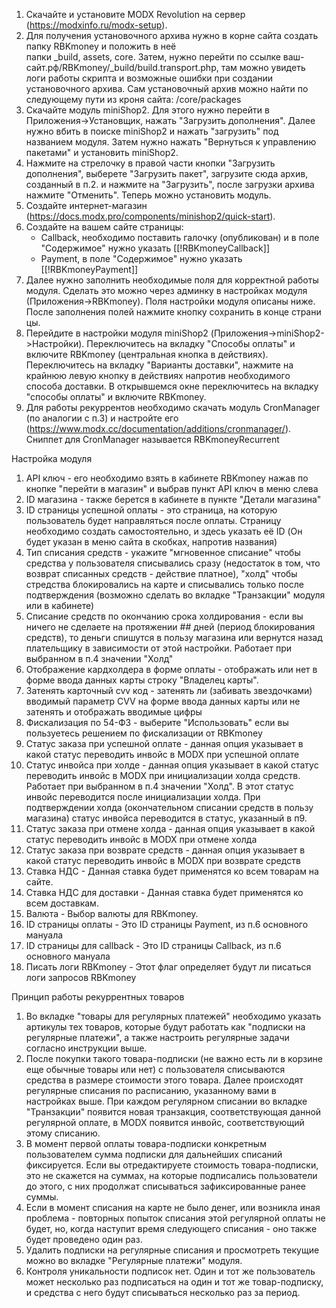 1. Скачайте и установите MODX Revolution на сервер (https://modxinfo.ru/modx-setup).
2. Для получения установочного архива нужно в корне сайта создать папку RBKmoney и положить в неё  
   папки _build, assets, core. Затем, нужно перейти по ссылке ваш-сайт.рф/RBKmoney/_build/build.transport.php,
   там можно увидеть логи работы скрипта и возможные ошибки при создании установочного архива.
   Сам установочный архив можно найти по следующему пути из кроня сайта: /core/packages
3. Скачайте модуль miniShop2. Для этого нужно перейти в Приложения->Установщик, нажать "Загрузить дополнения".
   Далее нужно вбить в поиске miniShop2 и нажать "загрузить" под названием модуля.
   Затем нужно нажать "Вернуться к управлению пакетами" и установить miniShop2.
4. Нажмите на стрелочку в правой части кнопки "Загрузить дополнения", выберете "Загрузить пакет", 
   загрузите сюда архив, созданный в п.2. и нажмите на "Загрузить", после загрузки архива нажмите "Отменить".
   Теперь можно установить модуль.
5. Создайте интернет-магазин (https://docs.modx.pro/components/minishop2/quick-start).
6. Создайте на вашем сайте страницы:
    -  Callback, необходимо поставить галочку (опубликован) и в поле "Содержимое" нужно указать [[!RBKmoneyCallback]] 
    -  Payment, в поле "Содержимое" нужно указать [[!RBKmoneyPayment]]
7. Далее нужно заполнить необходимые поля для корректной работы модуля.
   Сделать это можно через админку в настройках модуля (Приложения->RBKmoney).
   Поля настройки модуля описаны ниже.
   После заполнения полей нажмите кнопку сохранить в конце страницы.
8. Перейдите в настройки модуля miniShop2 (Приложения->miniShop2->Настройки).
   Переключитесь на вкладку "Способы оплаты" и включите RBKmoney (центральная кнопка в действиях).
   Переключитесь на вкладку "Варианты доставки", нажмите на крайнюю левую кнопку в действиях напротив
   необходимого способа доставки. В открывшемся окне переключитесь на вкладку "способы оплаты" и включите RBKmoney.
9. Для работы рекуррентов необходимо скачать модуль CronManager (по аналогии с п.3)
   и настройте его (https://www.modx.cc/documentation/additions/cronmanager/).
   Сниппет для CronManager называется RBKmoneyRecurrent 

Настройка модуля

1) API ключ - его необходимо взять в кабинете RBKmoney нажав по кнопке "перейти в магазин" и выбрав пункт API ключ 
   в меню слева
2) ID магазина - также берется в кабинете в пункте "Детали магазина"
3) ID страницы успешной оплаты - это страница, на которую пользователь будет направляться после оплаты.
   Страницу необходимо создать самостоятельно, и здесь указать её ID (Он будет указан в меню сайта в скобках, напротив названия) 
4) Тип списания средств - укажите "мгновенное списание" чтобы средства у пользователя списывались сразу
   (недостаток в том, что возврат списанных средств - действие платное),
   "холд" чтобы стредства блокировались на карте и списывались только после подтверждения
   (возможно сделать во вкладке "Транзакции" модуля или в кабинете)
5) Списание средств по окончанию срока холдирования - если вы ничего не сделаете на протяжении ## дней
   (период блокирования средств), то деньги спишутся в пользу магазина или вернутся назад плательщику
   в зависимости от этой настройки. Работает при выбранном в п.4 значении "Холд"
6) Отображение кардхолдера в форме оплаты - отображать или нет в форме ввода данных карты строку "Владелец карты".
7) Затенять карточный cvv код - затенять ли (забивать звездочками) вводимый параметр CVV на форме
   ввода данных карты или не затенять и отображать вводимые цифры
8) Фискализация по 54-ФЗ - выберите "Использовать" если вы пользуетесь решением по фискализации от RBKmoney
9) Статус заказа при успешной оплате - данная опция указывает в какой статус переводить инвойс в MODX при успешной оплате
10) Статус инвойса при холде - данная опция указывает в какой статус переводить инвойс в MODX при
   инициализации холда средств. Работает при выбранном в п.4 значении "Холд".
   В этот статус инвойс переводится после инициализации холда. При подтверждении холда
   (окончательном списании средств в пользу магазина) статус инвойса переводится в статус, указанный в п9.
11) Статус заказа при отмене холда - данная опция указывает в какой статус переводить инвойс в MODX при отмене холда
12) Статус заказа при возврате средств - данная опция указывает в какой статус переводить инвойс в MODX при возврате средств
13) Ставка НДС - Данная ставка будет применятся ко всем товарам на сайте.
14) Ставка НДС для доставки - Данная ставка будет применятся ко всем доставкам.
15) Валюта - Выбор валюты для RBKmoney.
16) ID страницы оплаты - Это ID страницы Payment, из п.6 основного мануала
17) ID страницы для callback - Это ID страницы Callback, из п.6 основного мануала
18) Писать логи RBKmoney - Этот флаг определяет будут ли писаться логи запросов RBKmoney

Принцип работы рекуррентных товаров

1) Во вкладке "товары для регулярных платежей" необходимо указать артикулы тех товаров, которые будут
   работать как "подписки на регулярные платежи", а также настроить регулярные задачи согласно инструкции выше. 
2) После покупки такого товара-подписки (не важно есть ли в корзине еще обычные товары или нет)
   с пользователя списываются средства в размере стоимости этого товара. Далее происходят регулярные
   списания по расписанию, указанному вами в настройках выше. При каждом регулярном списании во вкладке
   "Транзакции" появится новая транзакция, соответствующая данной регулярной оплате,
   в MODX появится инвойс, соответствующий этому списанию. 
3) В момент первой оплаты товара-подписки конкретным пользователем сумма подписки для дальнейших списаний фиксируется.
   Если вы отредактируете стоимость товара-подписки, это не скажется на суммах, на которые подписались
   пользователи до этого, с них продолжат списываться зафиксированные ранее суммы. 
4) Если в момент списания на карте не было денег, или возникла иная проблема - повторных попыток списания
   этой регулярной оплаты не будет, но, когда наступит время следующего списания - оно также будет проведено один раз. 
5) Удалить подписки на регулярные списания и просмотреть текущие можно во вкладке "Регулярные платежи" модуля. 
6) Контроля уникальности подписок нет. Один и тот же пользователь может несколько раз подписаться 
   на один и тот же товар-подписку, и средства с него будут списываться несколько раз за период.